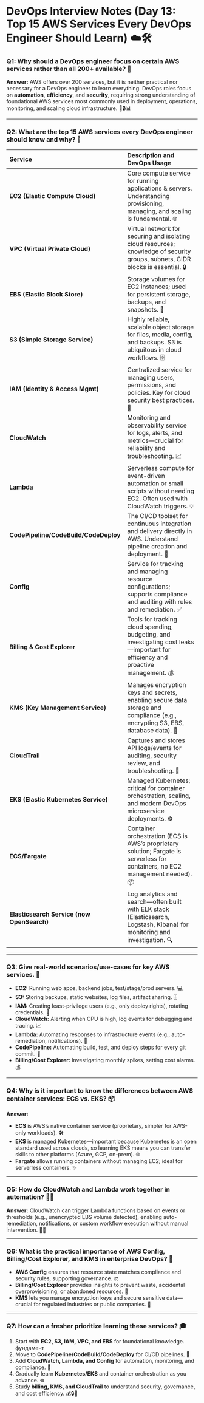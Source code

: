 # DevOps Interview Notes (Day 13: Top 15 AWS Services Every DevOps Engineer Should Learn) ☁️🛠️

### Q1: Why should a DevOps engineer focus on certain AWS services rather than all 200+ available? 🤔

**Answer:**
AWS offers over 200 services, but it is neither practical nor necessary for a DevOps engineer to learn everything. DevOps roles focus on **automation**, **efficiency**, and **security**, requiring strong understanding of foundational AWS services most commonly used in deployment, operations, monitoring, and scaling cloud infrastructure. 🚀🔒📊

---

### Q2: What are the top 15 AWS services every DevOps engineer should know and why? 🌟

| Service                               | Description and DevOps Usage                                                                                                                                                                                                                                                                                                             |
| :------------------------------------ | :--------------------------------------------------------------------------------------------------------------------------------------------------------------------------------------------------------------------------------------------------------------------------------------------------------------------------------------- |
| **EC2 (Elastic Compute Cloud)** | Core compute service for running applications & servers. Understanding provisioning, managing, and scaling is fundamental. 🌐                                                                                                                                                                                                                 |
| **VPC (Virtual Private Cloud)** | Virtual network for securing and isolating cloud resources; knowledge of security groups, subnets, CIDR blocks is essential. 🔒                                                                                                                                                                                                           |
| **EBS (Elastic Block Store)** | Storage volumes for EC2 instances; used for persistent storage, backups, and snapshots. 💾                                                                                                                                                                                                                                                   |
| **S3 (Simple Storage Service)** | Highly reliable, scalable object storage for files, media, config, and backups. S3 is ubiquitous in cloud workflows. 🗄️                                                                                                                                                                                                                      |
| **IAM (Identity & Access Mgmt)** | Centralized service for managing users, permissions, and policies. Key for cloud security best practices. 🔑                                                                                                                                                                                                                                 |
| **CloudWatch** | Monitoring and observability service for logs, alerts, and metrics—crucial for reliability and troubleshooting. 📈                                                                                                                                                                                                                         |
| **Lambda** | Serverless compute for event-driven automation or small scripts without needing EC2. Often used with CloudWatch triggers. 💡                                                                                                                                                                                                                   |
| **CodePipeline/CodeBuild/CodeDeploy** | The CI/CD toolset for continuous integration and delivery directly in AWS. Understand pipeline creation and deployment. 🚀                                                                                                                                                                                                                   |
| **Config** | Service for tracking and managing resource configurations; supports compliance and auditing with rules and remediation. ✅                                                                                                                                                                                                                       |
| **Billing & Cost Explorer** | Tools for tracking cloud spending, budgeting, and investigating cost leaks—important for efficiency and proactive management. 💰                                                                                                                                                                                                           |
| **KMS (Key Management Service)** | Manages encryption keys and secrets, enabling secure data storage and compliance (e.g., encrypting S3, EBS, database data). 🔐                                                                                                                                                                                                               |
| **CloudTrail** | Captures and stores API logs/events for auditing, security review, and troubleshooting. 📜                                                                                                                                                                                                                                                   |
| **EKS (Elastic Kubernetes Service)** | Managed Kubernetes; critical for container orchestration, scaling, and modern DevOps microservice deployments. ☸️                                                                                                                                                                                                                            |
| **ECS/Fargate** | Container orchestration (ECS is AWS’s proprietary solution; Fargate is serverless for containers, no EC2 management needed). 📦                                                                                                                                                                                                            |
| **Elasticsearch Service (now OpenSearch)** | Log analytics and search—often built with ELK stack (Elasticsearch, Logstash, Kibana) for monitoring and investigation. 🔍                                                                                                                                                                                                            |

---

### Q3: Give real-world scenarios/use-cases for key AWS services. 🎯

* **EC2:** Running web apps, backend jobs, test/stage/prod servers. 💻
* **S3:** Storing backups, static websites, log files, artifact sharing. 🗄️
* **IAM:** Creating least-privilege users (e.g., only deploy rights), rotating credentials. 🔑
* **CloudWatch:** Alerting when CPU is high, log events for debugging and tracing. 📈
* **Lambda:** Automating responses to infrastructure events (e.g., auto-remediation, notifications). 🤖
* **CodePipeline:** Automating build, test, and deploy steps for every git commit. 🚀
* **Billing/Cost Explorer:** Investigating monthly spikes, setting cost alarms. 💰

---

### Q4: Why is it important to know the differences between AWS container services: ECS vs. EKS? 📦

**Answer:**
* **ECS** is AWS’s native container service (proprietary, simpler for AWS-only workloads). 🛠️
* **EKS** is managed Kubernetes—important because Kubernetes is an open standard used across clouds, so learning EKS means you can transfer skills to other platforms (Azure, GCP, on-prem). 🌐
* **Fargate** allows running containers without managing EC2; ideal for serverless containers. ✨

---

### Q5: How do CloudWatch and Lambda work together in automation? 🤝🤖

**Answer:**
CloudWatch can trigger Lambda functions based on events or thresholds (e.g., unencrypted EBS volume detected), enabling auto-remediation, notifications, or custom workflow execution without manual intervention. 🔔🔄

---

### Q6: What is the practical importance of AWS Config, Billing/Cost Explorer, and KMS in enterprise DevOps? 🏢

* **AWS Config** ensures that resource state matches compliance and security rules, supporting governance. ⚖️
* **Billing/Cost Explorer** provides insights to prevent waste, accidental overprovisioning, or abandoned resources. 💸
* **KMS** lets you manage encryption keys and secure sensitive data—crucial for regulated industries or public companies. 🔐

---

### Q7: How can a fresher prioritize learning these services? 🎓

1.  Start with **EC2, S3, IAM, VPC, and EBS** for foundational knowledge.  фундамент
2.  Move to **CodePipeline/CodeBuild/CodeDeploy** for CI/CD pipelines. 🚀
3.  Add **CloudWatch, Lambda, and Config** for automation, monitoring, and compliance. 🤖
4.  Gradually learn **Kubernetes/EKS** and container orchestration as you advance. ☸️
5.  Study **billing, KMS, and CloudTrail** to understand security, governance, and cost efficiency. 💰🔒📜
